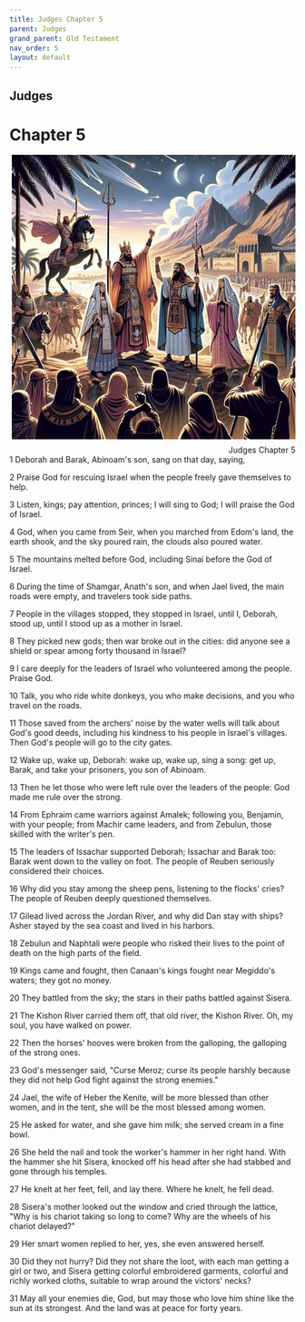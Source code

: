 ```yaml
---
title: Judges Chapter 5
parent: Judges
grand_parent: Old Testament
nav_order: 5
layout: default
---
```


## Judges

# Chapter 5

<div style="clear: both; text-align: right;">
    <img src="/assets/Image/Judges/500/5.jpg" alt="Judges Chapter 5" class="chapter-image" style="max-width: 100%; height: auto; float: right; margin: 0 0 10px 10px; padding-left: 10%;">
    <figcaption style="font-size: 14px;">Judges Chapter 5</figcaption>
</div>
1 Deborah and Barak, Abinoam's son, sang on that day, saying,

2 Praise God for rescuing Israel when the people freely gave themselves to help.

3 Listen, kings; pay attention, princes; I will sing to God; I will praise the God of Israel.

4 God, when you came from Seir, when you marched from Edom's land, the earth shook, and the sky poured rain, the clouds also poured water.

5 The mountains melted before God, including Sinai before the God of Israel.

6 During the time of Shamgar, Anath's son, and when Jael lived, the main roads were empty, and travelers took side paths.

7 People in the villages stopped, they stopped in Israel, until I, Deborah, stood up, until I stood up as a mother in Israel.

8 They picked new gods; then war broke out in the cities: did anyone see a shield or spear among forty thousand in Israel?

9 I care deeply for the leaders of Israel who volunteered among the people. Praise God.

10 Talk, you who ride white donkeys, you who make decisions, and you who travel on the roads.

11 Those saved from the archers' noise by the water wells will talk about God's good deeds, including his kindness to his people in Israel's villages. Then God's people will go to the city gates.

12 Wake up, wake up, Deborah: wake up, wake up, sing a song: get up, Barak, and take your prisoners, you son of Abinoam.

13 Then he let those who were left rule over the leaders of the people: God made me rule over the strong.

14 From Ephraim came warriors against Amalek; following you, Benjamin, with your people; from Machir came leaders, and from Zebulun, those skilled with the writer's pen.

15 The leaders of Issachar supported Deborah; Issachar and Barak too: Barak went down to the valley on foot. The people of Reuben seriously considered their choices.

16 Why did you stay among the sheep pens, listening to the flocks' cries? The people of Reuben deeply questioned themselves.

17 Gilead lived across the Jordan River, and why did Dan stay with ships? Asher stayed by the sea coast and lived in his harbors.

18 Zebulun and Naphtali were people who risked their lives to the point of death on the high parts of the field.

19 Kings came and fought, then Canaan's kings fought near Megiddo's waters; they got no money.

20 They battled from the sky; the stars in their paths battled against Sisera.

21 The Kishon River carried them off, that old river, the Kishon River. Oh, my soul, you have walked on power.

22 Then the horses' hooves were broken from the galloping, the galloping of the strong ones.

23 God's messenger said, "Curse Meroz; curse its people harshly because they did not help God fight against the strong enemies."

24 Jael, the wife of Heber the Kenite, will be more blessed than other women, and in the tent, she will be the most blessed among women.

25 He asked for water, and she gave him milk; she served cream in a fine bowl.

26 She held the nail and took the worker's hammer in her right hand. With the hammer she hit Sisera, knocked off his head after she had stabbed and gone through his temples.

27 He knelt at her feet, fell, and lay there. Where he knelt, he fell dead.

28 Sisera's mother looked out the window and cried through the lattice, "Why is his chariot taking so long to come? Why are the wheels of his chariot delayed?"

29 Her smart women replied to her, yes, she even answered herself.

30 Did they not hurry? Did they not share the loot, with each man getting a girl or two, and Sisera getting colorful embroidered garments, colorful and richly worked cloths, suitable to wrap around the victors' necks?

31 May all your enemies die, God, but may those who love him shine like the sun at its strongest. And the land was at peace for forty years.


